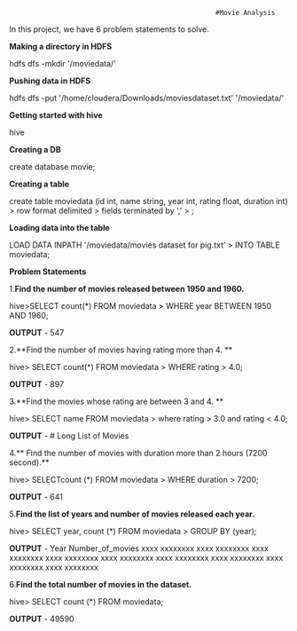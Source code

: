                                                         #Movie Analysis
 
In this project, we have 6 problem statements to solve.

**Making a directory in HDFS**

hdfs dfs -mkdir '/moviedata/'

**Pushing data in HDFS**

hdfs dfs -put '/home/cloudera/Downloads/moviesdataset.txt' '/moviedata/' 

**Getting started with hive**

hive

**Creating a DB**

create database movie;

**Creating a table**

create table moviedata (id int, name string, year int, rating float, duration int)
    > row format delimited 
    > fields terminated by ','
    > ;

**Loading data into the table**

LOAD DATA INPATH '/moviedata/movies dataset for pig.txt'
    > INTO TABLE moviedata;

**Problem Statements**

1.**Find the number of movies released between 1950 and 1960.**

hive>SELECT count(*)  FROM moviedata
    > WHERE year BETWEEN 1950 AND 1960;

**OUTPUT** -  547

2.**Find the number of movies having rating more than 4.   **

hive> SELECT count(*)  FROM moviedata
    > WHERE rating > 4.0;

**OUTPUT** - 897

3.**Find the movies whose rating are between 3 and 4. **

hive> SELECT name  FROM moviedata
    > where rating > 3.0 and rating < 4.0;

**OUTPUT** - # Long List of Movies 

4.** Find the number of movies with duration more than 2 hours (7200 second).**

hive> SELECTcount (*) FROM moviedata 
    > WHERE duration > 7200;

**OUTPUT** - 641

5.**Find the list of years and number of movies released each year.**

hive> SELECT year, count (*) FROM moviedata
    > GROUP BY (year);

**OUTPUT** - Year     Number_of_movies
	           xxxx	    xxxxxxxx
	           xxxx	    xxxxxxxx
	           xxxx	    xxxxxxxx
	           xxxx	    xxxxxxxx
	           xxxx	    xxxxxxxx
	           xxxx	    xxxxxxxx
	           xxxx	    xxxxxxxx
	           xxxx	    xxxxxxxx
	           xxxx	    xxxxxxxx


6.**Find the total number of movies in the dataset.**

hive> SELECT count (*) FROM moviedata;
 
 **OUTPUT** - 49590
